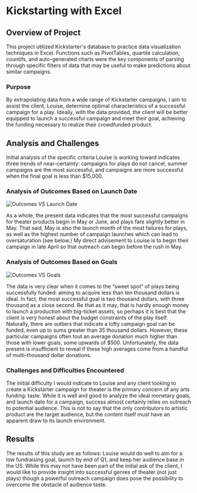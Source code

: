 # Kickstarting with Excel

## Overview of Project
 This project utilized Kickstarter's database to practice data visualization techniques in Excel. Functions such as PivotTables, quartile calculation, countifs, and auto-generated charts were the key components of parsing through specific filters of data that may be useful to make predictions about similar campaigns.

### Purpose
By extrapolating data from a wide range of Kickstarter campaigns, I aim to assist the client, Louise, determine optimal characteristics of a successful campaign for a play. Ideally, with the data provided, the client will be better equipped to launch a successful campaign and meet their goal, achieving the funding necessary to realize their crowdfunded product.

## Analysis and Challenges
Initial analysis of the specific criteria Louise is working toward indicates three trends of near-certainty: campaigns for plays do not cancel, summer campaigns are the most successful, and campaigns are more successful when the final goal is less than $15,000. 

### Analysis of Outcomes Based on Launch Date
![Outcomes VS Launch Date](https://github.com/davidandcarr/vandcamp_kickstarter_challenge/main/Resources/Theater_Outcomes_vs_Launch.png) 

As a whole, the present data indicates that the most successful campaigns for theater products begin in May or June, and plays fare slightly better in May. That said, May is also the launch month of the most failures for plays, as well as the highest number of campaign launches which can lead to oversaturation (see below.) My direct advisement to Louise is to begin their campaign in late April so that outreach can begin before the rush in May.

### Analysis of Outcomes Based on Goals
![Outcomes VS Goals](https://github.com/davidandcarr/vandcamp_kickstarter_challenge/main/Resources/Outcomes_vs_Goals.png)

The data is very clear when it comes to the “sweet spot” of plays being successfully funded: aiming to acquire less than ten thousand dollars is ideal. In fact, the most successful goal is two thousand dollars, with three thousand as a close second. Be that as it may, that is hardly enough money to launch a production with big-ticket assets, so perhaps it is best that the client is very honest about the budget constraints of the play itself. Naturally, there are outliers that indicate a lofty campaign goal can be funded, even up to sums greater than 35 thousand dollars. However, these particular campaigns often tout an average donation much higher than those with lower goals, some upwards of $500. Unfortunately, the data present is insufficient to reveal if these high averages come from a handful of multi-thousand dollar donations.

### Challenges and Difficulties Encountered
The initial difficulty I would indicate to Louise and any client looking to create a Kickstarter campaign for theater is the primary concern of any arts funding: taste. While it is well and good to analyze the ideal monetary goals, and launch date for a campaign, success almost certainly relies on outreach to potential audience. This is not to say that the only contributors to artistic product are the target audience, but the content itself must have an apparent draw to its launch environment. 

## Results
The results of this study are as follows: Louise would do well to aim for a low fundraising goal, launch by end of Q1, and keep her audience base in the US. While this may not have been part of the initial ask of the client, I would like to provide insight into successful genres of theater (not just plays) though a powerful outreach campaign does pose the possibility to overcome the obstacle of audience taste.  